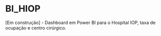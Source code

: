 # BI_HIOP
[Em construção] - Dashboard em Power BI para o Hospital IOP, taxa de ocupação e centro cirúrgico.
